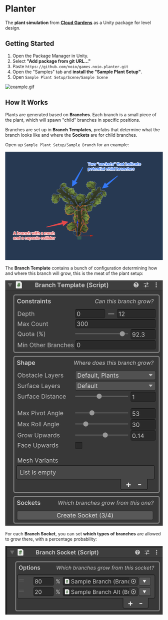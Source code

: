 # Planter

The **plant simulation** from [**Cloud Gardens**](https://store.steampowered.com/app/1372320/Cloud_Gardens/) 
as a Unity package for level design.

## Getting Started

1. Open the Package Manager in Unity.
2. Select **"Add package from git URL..."**
3. Paste `https://github.com/noio/games.noio.planter.git`
4. Open the "Samples" tab and **install the "Sample Plant Setup"**.
5. Open `Sample Plant Setup/Scene/Sample Scene`



![example.gif](Docs%7E%2Fexample.gif)

## How It Works

Plants are generated based on **Branches**. Each branch is a small piece of the plant,
which will spawn "child" branches in specific positions.

Branches are set up in **Branch Templates**, prefabs that determine
what the branch looks like and where the **Sockets** are for child branches.

Open up `Sample Plant Setup/Sample Branch` for an example:

![branch_template.png](Docs%7E%2Fbranch_template.png)

The **Branch Template** contains a bunch of configuration determining
how and where this branch will grow, this is the meat of the plant setup:

![branch_template_inspector.png](Docs%7E%2Fbranch_template_inspector.png)

For each **Branch Socket**, you can set **which types of branches** are allowed to grow there, 
with a percentage probability:

![branch_socket_options.png](Docs%7E%2Fbranch_socket_options.png)